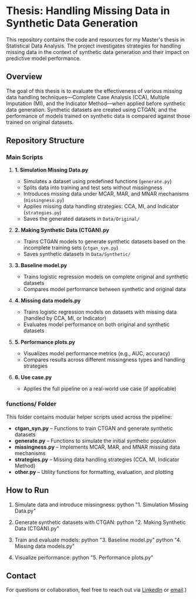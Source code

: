 # Thesis: Handling Missing Data in Synthetic Data Generation

This repository contains the code and resources for my Master's thesis in Statistical Data Analysis. The project investigates strategies for handling missing data in the context of synthetic data generation and their impact on predictive model performance.

## Overview

The goal of this thesis is to evaluate the effectiveness of various missing data handling techniques—Complete Case Analysis (CCA), Multiple Imputation (MI), and the Indicator Method—when applied before synthetic data generation. Synthetic datasets are created using CTGAN, and the performance of models trained on synthetic data is compared against those trained on original datasets.

## Repository Structure

### Main Scripts

1. **1. Simulation Missing Data.py**  
   - Simulates a dataset using predefined functions (`generate.py`)  
   - Splits data into training and test sets without missingness  
   - Introduces missing data under MCAR, MAR, and MNAR mechanisms (`missingness.py`)  
   - Applies missing data handling strategies: CCA, MI, and Indicator (`strategies.py`)  
   - Saves the generated datasets in `Data/Original/`

2. **2. Making Synthetic Data (CTGAN).py**  
   - Trains CTGAN models to generate synthetic datasets based on the incomplete training sets (`ctgan_syn.py`)  
   - Saves synthetic datasets in `Data/Synthetic/`

3. **3. Baseline model.py**  
   - Trains logistic regression models on complete original and synthetic datasets  
   - Compares model performance between synthetic and original data

4. **4. Missing data models.py**  
   - Trains logistic regression models on datasets with missing data (handled by CCA, MI, or Indicator)  
   - Evaluates model performance on both original and synthetic datasets

5. **5. Performance plots.py**  
   - Visualizes model performance metrics (e.g., AUC, accuracy)  
   - Compares results across different missingness types and handling strategies

6. **6. Use case.py**  
   - Applies the full pipeline on a real-world use case (if applicable)

### functions/ Folder

This folder contains modular helper scripts used across the pipeline:

- **ctgan_syn.py** – Functions to train CTGAN and generate synthetic datasets  
- **generate.py** – Functions to simulate the initial synthetic population  
- **missingness.py** – Implements MCAR, MAR, and MNAR missing data mechanisms  
- **strategies.py** – Missing data handling strategies (CCA, MI, Indicator Method)  
- **other.py** – Utility functions for formatting, evaluation, and plotting

## How to Run

1. Simulate data and introduce missingness:
python "1. Simulation Missing Data.py"

2. Generate synthetic datasets with CTGAN:
python "2. Making Synthetic Data (CTGAN).py"


3. Train and evaluate models:
python "3. Baseline model.py"
python "4. Missing data models.py"

4. Visualize performance:
python "5. Performance plots.py"

## Contact

For questions or collaboration, feel free to reach out via [LinkedIn](https://www.linkedin.com/in/marcin-j%C4%99drych-290435165/) or [email](marcin.jedrych@ugent.be).)